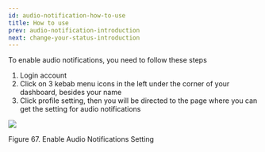```yaml
---
id: audio-notification-how-to-use
title: How to use
prev: audio-notification-introduction
next: change-your-status-introduction
---
```


To enable audio notifications, you need to follow these steps

1.  Login account
2.  Click on 3 kebab menu icons in the left under the corner of your dashboard, besides your name
3.  Click profile setting, then you will be directed to the page where you can get the setting for audio notifications

![](https://lh5.googleusercontent.com/lJsb4ExBktrI94k_7rIcEXRG5yhrW7vhSk_-pbMFq8wBFj3RCgra2a3oU7PzfUA-4sa301wo7m_dyAdT6uwg-2tancl_oILvEDzOP3fyZcfC6svyP7CKNLW5LvhBBkVmXpHLbkYt)

Figure 67. Enable Audio Notifications Setting

